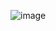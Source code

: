 ![image](https://user-images.githubusercontent.com/100254515/167986905-45709289-fe5c-46ef-b064-e1735c999460.png)
